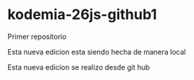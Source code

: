 # kodemia-26js-github1

Primer repositorio

Esta nueva edicion esta siendo hecha de manera local

Esta nueva edicion se realizo  desde git hub
